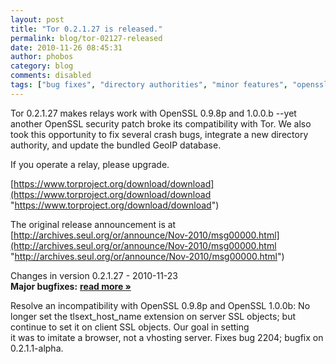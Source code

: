```yaml
---
layout: post
title: "Tor 0.2.1.27 is released."
permalink: blog/tor-02127-released
date: 2010-11-26 08:45:31
author: phobos
category: blog
comments: disabled
tags: ["bug fixes", "directory authorities", "minor features", "openssl fixes", "stable release"]
---
```


Tor 0.2.1.27 makes relays work with OpenSSL 0.9.8p and 1.0.0.b --yet another OpenSSL security patch broke its compatibility with Tor. We also took this opportunity to fix several crash bugs, integrate a new directory authority, and update the bundled GeoIP database.

If you operate a relay, please upgrade.

[https://www.torproject.org/download/download](https://www.torproject.org/download/download "https://www.torproject.org/download/download")

The original release announcement is at  
 [http://archives.seul.org/or/announce/Nov-2010/msg00000.html](http://archives.seul.org/or/announce/Nov-2010/msg00000.html "http://archives.seul.org/or/announce/Nov-2010/msg00000.html")

Changes in version 0.2.1.27 - 2010-11-23  
 **Major bugfixes:** [**read more »**](https://blog.torproject.org/blog/tor-02127-released)

Resolve an incompatibility with OpenSSL 0.9.8p and OpenSSL 1.0.0b: No longer set the tlsext\_host\_name extension on server SSL objects; but continue to set it on client SSL objects. Our goal in setting  
 it was to imitate a browser, not a vhosting server. Fixes bug 2204; bugfix on 0.2.1.1-alpha.
